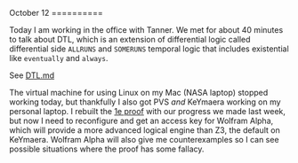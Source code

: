 October 12 ==========

Today I am working in the office with Tanner. We met for about 40 minutes to
talk about DTL, which is an extension of differential logic called differential
side `ALLRUNS` and `SOMERUNS` temporal logic that includes existential like
`eventually` and `always`. 

See [DTL.md](pages/DTL.md)

The virtual machine for using Linux on my Mac (NASA laptop) stopped working
today, but thankfully I also got PVS *and* KeYmaera working on my personal
laptop. I rebuilt the [1e proof](pages/Example1e.md) with our progress we made
last week, but now I need to reconfigure and get an access key for Wolfram
Alpha, which will provide a more advanced logical engine than Z3, the default
on KeYmaera. Wolfram Alpha will also give me counterexamples so I can see
possible situations where the proof has some fallacy. 
